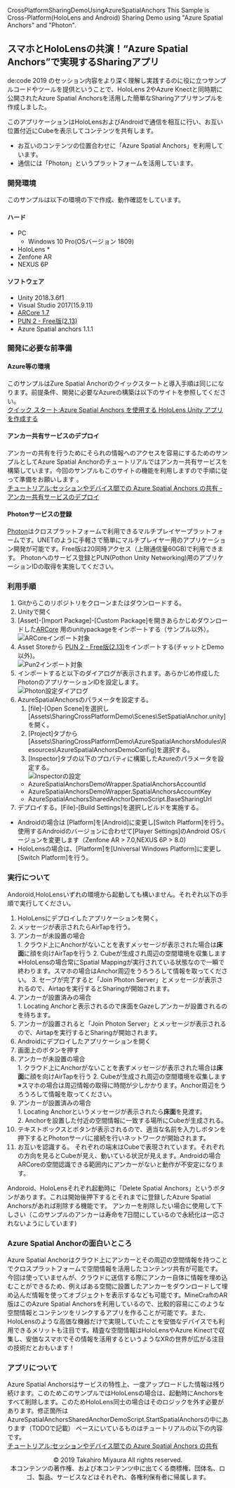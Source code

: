  CrossPlatformSharingDemoUsingAzureSpatialAnchors
This Sample is Cross-Platform(HoloLens and Android)  Sharing Demo using "Azure Spatial Anchors" and "Photon".

## スマホとHoloLensの共演！“Azure Spatial Anchors”で実現するSharingアプリ

de:code 2019 のセッション内容をより深く理解し実践するのに役に立つサンプルコードやツールを提供ということで、HoloLens 2やAzure Knectと同時期に公開されたAzure Spatial Anchorsを活用した簡単なSharingアプリサンプルを作成しました。

このアプリケーションはHoloLensおよびAndroidで通信を相互に行い、お互い位置付近にCubeを表示してコンテンツを共有します。

* お互いのコンテンツの位置合わせに「Azure Spatial Anchors」を利用しています。
* 通信には「Photon」というプラットフォームを活用しています。

### 開発環境

このサンプルは以下の環境の下で作成、動作確認をしています。

#### ハード
* PC
  * Windows 10 Pro(OSバージョン 1809)
* HoloLens
  * 
* Zenfone AR
* NEXUS 6P

#### ソフトウェア
* Unity 2018.3.6f1
* Visual Studio 2017(15.9.11)
* [ARCore 1.7](https://github.com/google-ar/arcore-unity-sdk/releases/tag/v1.7.0)  
* [PUN 2 - Free版(2.13)](https://assetstore.unity.com/packages/tools/network/pun-2-free-119922)
* Azure Spatial anchors 1.1.1

### 開発に必要な前準備
#### Azure等の環境
このサンプルはZure Spatial Anchorのクイックスタートと導入手順は同じになります。前提条件、開発に必要なAzureの構築は以下のサイトを参照してください。  
[クイック スタート:Azure Spatial Anchors を使用する HoloLens Unity アプリを作成する](https://docs.microsoft.com/ja-jp/azure/spatial-anchors/quickstarts/get-started-unity-hololens)

#### アンカー共有サービスのデプロイ
アンカーの共有を行うためにそられの情報へのアクセスを容易にするためのサンプルとしてAzure Spatial Anchorのチュートリアルではアンカー共有サービスを構築しています。今回のサンプルもこのサイトの機能を利用しますので手順に従って準備をお願いします 。  
[チュートリアル:セッションやデバイス間での Azure Spatial Anchors の共有 - アンカー共有サービスのデプロイ](https://docs.microsoft.com/ja-jp/azure/spatial-anchors/tutorials/tutorial-share-anchors-across-devices#deploy-your-sharing-anchors-service)

#### Photonサービスの登録
[Photon](https://www.photonengine.com/ja-JP/Photon)はクロスプラットフォームで利用できるマルチプレイヤープラットフォームです。UNETのように手軽さで簡単にマルチプレイヤー用のアプリケーション開発が可能です。Free版は20同時アクセス（上限通信量60GB)で利用できます。
Photonへのサービス登録とPUN(Pothon Unity Networking)用のアプリケーションIDの取得を実施してください。

### 利用手順

1. Gitからこのリポジトリをクローンまたはダウンロードする。
2. Unityで開く
3. [Asset]-[Import Package]-[Custom Package]を開きあらかじめダウンロードした[ARCore](https://github.com/google-ar/arcore-unity-sdk/releases/tag/v1.7.0) 用のunitypackageをインポートする（サンプル以外）。  
![ARCoreインポート対象](./images/fig1.png)
4. Asset Storeから [PUN 2 - Free版(2.13)](https://assetstore.unity.com/packages/tools/network/pun-2-free-119922)をインポートする(チャットとDemo以外)。  
![Pun2インポート対象](./images/fig2.png)
5. インポートすると以下のダイアログが表示されます。あらかじめ作成したPhotonのアプリケーションIDを設定します。  
![Photon設定ダイアログ](./images/fig3.png)
6. AzureSpatialAnchorsのパラメータを設定する。
    1. [file]-[Open Scene]を選択し[Assets\SharingCrossPlatformDemo\Scenes\SetSpatialAnchor.unity]を開く。
    2. [Project]タブから[Assets\SharingCrossPlatformDemo\AzureSpatialAnchorsModules\Resources\AzureSpatialAnchorsDemoConfig]を選択する。
    3. [Inspector]タブの以下のプロパティに構築したAzureのパラメータを設定する。  
    ![Inspectorの設定](./images/fig4.png)  
      * AzureSpatialAnchorsDemoWrapper.SpatialAnchorsAccountId
      * AzureSpatialAnchorsDemoWrapper.SpatialAnchorsAccountKey
      * AzureSpatialAnchorsSharedAnchorDemoScript.BaseSharingUrl
7. デプロイする。[File]-[Build Settings]を選択しビルドを実施する。
  * Androidの場合は [Platform]を[Android]に変更し[Switch Platform]を行う。使用するAndroidのバージョンに合わせて[Player Settings]のAndroid OSバージョンを変更します（Zenfone AR > 7.0,NEXUS 6P > 8.0)
  * HoloLensの場合は、[Platform]を[Universal Windows Platform]に変更し[Switch Platform]を行う。

### 実行について

Andoroid,HoloLensいずれの環境から起動しても構いません。それぞれ以下の手順で実行してください。

1. HoloLensにデプロイしたアプリケーションを開く。  
  1. メッセージが表示されたらAirTapを行う。
  2. アンカーが未設置の場合  
    1. クラウド上にAnchorがないことを表すメッセージが表示された場合は**床面**に顔を向けAirTapを行う
    2. Cubeが生成され周辺の空間環境を収集します  
    ※HoloLensの場合常にSpatial Mappingが実行されている状態なので一瞬で終わります。スマホの場合はAnchor周辺をうろうろして情報を取ってください。
    3. セーブが完了すると「Join Photon Server」とメッセージが表示されるので、Airtapを実行するとSharingが開始されます。
  3. アンカーが設置済みの場合  
    1. Locating Anchorと表示されるので床面をGazeしアンカーが設置されるのを待ちます。
  4. アンカーが設置されると「Join Photon Server」とメッセージが表示されるので、Airtapを実行するとSharingが開始されます。
2. Androidにデプロイしたアプリケーションを開く  
  1. 画面上のボタンを押す
  2. アンカーが未設置の場合  
    1. クラウド上にAnchorがないことを表すメッセージが表示された場合は**床面**に顔を向けAirTapを行う
    2. Cubeが生成され周辺の空間環境を収集します  
    ※スマホの場合は周辺情報の取得に時間が少しかかります。Anchor周辺をうろうろして情報を取ってください。
  3. アンカーが設置済みの場合   
    1. Locating Anchorというメッセージが表示されたら**床面**を見渡す。  
    2. Anchorを設置した付近の空間情報に一致する場所にCubeが生成される。
  4. テキストボックスとボタンが表示されるので、適当な名前を入力しボタンを押下するとPhotonサーバに接続を行いネットワークが開始されます。
3. お互いを認識する。
  それぞれの端末はCubeで表現されています。それぞれの方向を見るとCubeが見え、動いている状況が見えます。Androidの場合ARCoreの空間認識できる範囲内にアンカーがないと動作が不安定になります。

Andoroid、HoloLensそれぞれ起動時に「Delete Spatial Anchors」というボタンがあります。これは開始後押下するとそれまでに登録したAzure Spatial Anchorsがあれば削除する機能です。
アンカーを削除したい場合に使用して下しさい（このサンプルのアンカーは寿命を7日間にしているので永続化は一応されないようにしています)
### Azure Spatial Anchorの面白いところ
Azure Spatial Anchorはクラウド上にアンカーとその周辺の空間情報を持つことでクロスプラットフォームで空間情報を活用したコンテンツ共有が可能です。
今回は使っていませんが、クラウドに送信する際にアンカー自体に情報を埋め込むことができるため、例えばある空間に設置したアンカーをダウンロードして埋め込んだ情報を使ってオブジェクトを表示するなども可能です。MineCraftのAR版はこのAzure Spatial Anchorsを利用しているので、比較的容易にこのような空間情報とコンテンツをリンクするアプリを作ることが可能です。また、HoloLensのような高価な機器だけで実現していたことを安価なデバイスでも利用できるメリットも注目です。精査な空間情報はHoloLensやAzure Kinectで収集し、安価なスマホでその情報を活用するというようなXRの世界が広がる注目の技術だとおもいます！

### アプリについて
Azure Spatial Anchorsはサービスの特性上、一度アップロードした情報は残り続けます。このためこのサンプルではHoloLensの場合は、起動時にAnchorsをすべて削除します。このためHoloLens同士の場合はそのロジックを外す必要があります。修正箇所は
AzureSpatialAnchorsSharedAnchorDemoScript.StartSpatialAnchorsの中にあります（TODOで記載）
ベースにいているものはチュートリアルの以下の内容です。  
[チュートリアル:セッションやデバイス間での Azure Spatial Anchors の共有](https://docs.microsoft.com/ja-jp/azure/spatial-anchors/tutorials/tutorial-share-anchors-across-devices#deploy-your-sharing-anchors-service)

<div style="text-align: center;">
© 2019 Takahiro Miyaura All rights reserved.<br />
本コンテンツの著作権、および本コンテンツ中に出てくる商標権、団体名、ロゴ、製品、サービスなどはそれぞれ、各権利保有者に帰属します。
</div>
